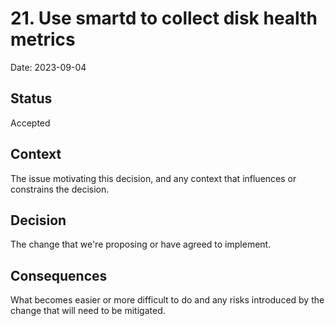 # 21. Use smartd to collect disk health metrics

Date: 2023-09-04

## Status

Accepted

## Context

The issue motivating this decision, and any context that influences or constrains the decision.

## Decision

The change that we're proposing or have agreed to implement.

## Consequences

What becomes easier or more difficult to do and any risks introduced by the change that will need to be mitigated.
